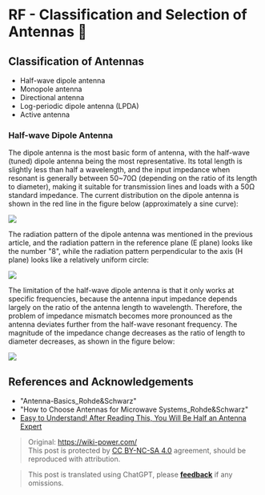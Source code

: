 # RF - Classification and Selection of Antennas 🚧

## Classification of Antennas

- Half-wave dipole antenna
- Monopole antenna
- Directional antenna
- Log-periodic dipole antenna (LPDA)
- Active antenna

### Half-wave Dipole Antenna

The dipole antenna is the most basic form of antenna, with the half-wave (tuned) dipole antenna being the most representative. Its total length is slightly less than half a wavelength, and the input impedance when resonant is generally between 50~70Ω (depending on the ratio of its length to diameter), making it suitable for transmission lines and loads with a 50Ω standard impedance. The current distribution on the dipole antenna is shown in the red line in the figure below (approximately a sine curve):

![](https://wiki-media-1253965369.cos.ap-guangzhou.myqcloud.com/img/20220620095017.png)

The radiation pattern of the dipole antenna was mentioned in the previous article, and the radiation pattern in the reference plane (E plane) looks like the number "8", while the radiation pattern perpendicular to the axis (H plane) looks like a relatively uniform circle:

![](https://wiki-media-1253965369.cos.ap-guangzhou.myqcloud.com/img/20220615110744.png)

The limitation of the half-wave dipole antenna is that it only works at specific frequencies, because the antenna input impedance depends largely on the ratio of the antenna length to wavelength. Therefore, the problem of impedance mismatch becomes more pronounced as the antenna deviates further from the half-wave resonant frequency. The magnitude of the impedance change decreases as the ratio of length to diameter decreases, as shown in the figure below:

![](https://wiki-media-1253965369.cos.ap-guangzhou.myqcloud.com/img/20220620142357.png)

## References and Acknowledgements

- "Antenna-Basics_Rohde&Schwarz"
- "How to Choose Antennas for Microwave Systems_Rohde&Schwarz"
- [Easy to Understand! After Reading This, You Will Be Half an Antenna Expert](https://zhuanlan.zhihu.com/p/51098683)

> Original: <https://wiki-power.com/>  
> This post is protected by [CC BY-NC-SA 4.0](https://creativecommons.org/licenses/by/4.0/deed.en) agreement, should be reproduced with attribution.

> This post is translated using ChatGPT, please [**feedback**](https://github.com/linyuxuanlin/Wiki_MkDocs/issues/new) if any omissions.
